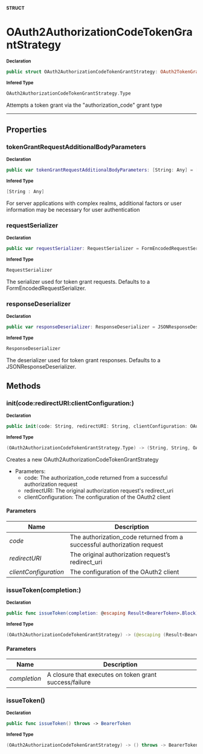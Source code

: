 <sub>**STRUCT**</sub>
# OAuth2AuthorizationCodeTokenGrantStrategy

<sub>**Declaration**</sub>
```swift
public struct OAuth2AuthorizationCodeTokenGrantStrategy: OAuth2TokenGrantStrategy
```

<sub>**Infered Type**</sub>
```swift
OAuth2AuthorizationCodeTokenGrantStrategy.Type
```

Attempts a token grant via the "authorization_code" grant type

--------------------

## Properties
### tokenGrantRequestAdditionalBodyParameters

<sub>**Declaration**</sub>
```swift
public var tokenGrantRequestAdditionalBodyParameters: [String: Any] = [:]
```

<sub>**Infered Type**</sub>
```swift
[String : Any]
```

For server applications with complex realms, additional factors or user information
may be necessary for user authentication

### requestSerializer

<sub>**Declaration**</sub>
```swift
public var requestSerializer: RequestSerializer = FormEncodedRequestSerializer()
```

<sub>**Infered Type**</sub>
```swift
RequestSerializer
```

The serializer used for token grant requests. Defaults to a FormEncodedRequestSerializer.

### responseDeserializer

<sub>**Declaration**</sub>
```swift
public var responseDeserializer: ResponseDeserializer = JSONResponseDeserializer()
```

<sub>**Infered Type**</sub>
```swift
ResponseDeserializer
```

The deserializer used for token grant responses. Defaults to a JSONResponseDeserializer.

## Methods
### init(code:redirectURI:clientConfiguration:)

<sub>**Declaration**</sub>
```swift
public init(code: String, redirectURI: String, clientConfiguration: OAuth2ClientConfiguration)
```

<sub>**Infered Type**</sub>
```swift
(OAuth2AuthorizationCodeTokenGrantStrategy.Type) -> (String, String, OAuth2ClientConfiguration) -> OAuth2AuthorizationCodeTokenGrantStrategy
```

Creates a new OAuth2AuthorizationCodeTokenGrantStrategy
- Parameters:
  - code: The authorization_code returned from a successful authorization request
  - redirectURI: The original authorization request's redirect_uri
  - clientConfiguration: The configuration of the OAuth2 client

#### Parameters
| Name | Description |
| ---- | ----------- |
| *code* | The authorization_code returned from a successful authorization request |
| *redirectURI* | The original authorization request’s redirect_uri |
| *clientConfiguration* | The configuration of the OAuth2 client |

### issueToken(completion:)

<sub>**Declaration**</sub>
```swift
public func issueToken(completion: @escaping Result<BearerToken>.Block)
```

<sub>**Infered Type**</sub>
```swift
(OAuth2AuthorizationCodeTokenGrantStrategy) -> (@escaping (Result<BearerToken>) -> ()) -> ()
```



#### Parameters
| Name | Description |
| ---- | ----------- |
| *completion* | A closure that executes on token grant success/failure |

### issueToken()

<sub>**Declaration**</sub>
```swift
public func issueToken() throws -> BearerToken
```

<sub>**Infered Type**</sub>
```swift
(OAuth2AuthorizationCodeTokenGrantStrategy) -> () throws -> BearerToken
```



